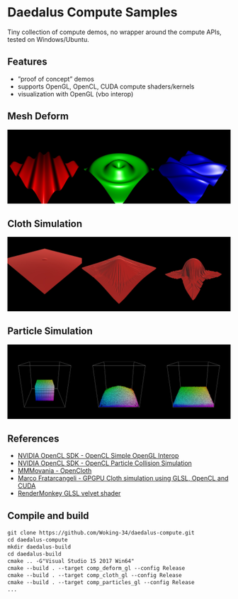 # Daedalus Compute Samples
Tiny collection of compute demos, no wrapper around the compute APIs, tested on Windows/Ubuntu.

## Features
 - ”proof of concept” demos
 - supports OpenGL, OpenCL, CUDA compute shaders/kernels
 - visualization with OpenGL (vbo interop)

## Mesh Deform
<p align="center"><img src="docs/compute_deform.jpg" width="800" /></p>

## Cloth Simulation
<p align="center"><img src="docs/compute_cloth.jpg" width="800" /></p>

## Particle Simulation
<p align="center"><img src="docs/compute_particles.jpg" width="800" /></p>

## References
 - [NVIDIA OpenCL SDK - OpenCL Simple OpenGL Interop](https://developer.nvidia.com/opencl)
 - [NVIDIA OpenCL SDK - OpenCL Particle Collision Simulation](https://developer.nvidia.com/opencl)
 - [MMMovania - OpenCloth](https://github.com/mmmovania/opencloth)
 - [Marco Fratarcangeli - GPGPU Cloth simulation using GLSL, OpenCL and CUDA](http://www.cse.chalmers.se/~marcof/publication/geg2011/)
 - [RenderMonkey GLSL velvet shader](https://gpuopen.com/archive/gamescgi/rendermonkey-toolsuite/)

## Compile and build
```
git clone https://github.com/Woking-34/daedalus-compute.git
cd daedalus-compute
mkdir daedalus-build
cd daedalus-build
cmake .. -G"Visual Studio 15 2017 Win64"
cmake --build . --target comp_deform_gl --config Release
cmake --build . --target comp_cloth_gl --config Release
cmake --build . --target comp_particles_gl --config Release
...
```
